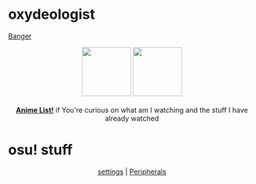 # oxydeologist
<a href="https://www.youtube.com/watch?v=9qRBOqfTTCQ">Banger</a>
<p align="center">
  <a href="https://twitter.com/yabaiokushii">
  <img src="https://i.imgur.com/PUQ5uWf.png" 
       width="100" 
       height="100"></a>
  <a href="https://osu.ppy.sh/u/oxydeologist">
  <img src="https://i.imgur.com/79GpYI7.png"  
       width="100" 
       height="100"></a>
  <br></br>
  <b><a href="animelist.md">Anime List!</a></b> if You're curious on what am I watching and the stuff I have already watched
  </p>
  
   # osu! stuff
  <p align="center">
  <a href="settings.md">settings</a> |
  <a href="specs.md">Peripherals</a> 
</p>
